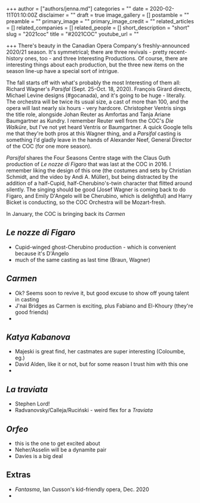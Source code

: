 +++
author = ["authors/jenna.md"]
categories = ""
date = 2020-02-11T01:10:00Z
disclaimer = ""
draft = true
image_gallery = []
postamble = ""
preamble = ""
primary_image = ""
primary_image_credit = ""
related_articles = []
related_companies = []
related_people = []
short_description = "short"
slug = "2021coc"
title = "#2021COC"
youtube_url = ""

+++
There's beauty in the Canadian Opera Company's freshly-announced 2020/21 season. It's symmetrical; there are three revivals - pretty recent-history ones, too - and three Interesting Productions. Of course, there are interesting things about each production, but the three new items on the season line-up have a special sort of intrigue.

The fall starts off with what's probably the most Interesting of them all: Richard Wagner's _Parsifal_ (Sept. 25-Oct. 18, 2020). François Girard directs, Michael Levine designs (#gocanada), and it's going to be huge - literally. The orchestra will be twice its usual size, a cast of more than 100, and the opera will last nearly six hours - very hardcore. Christopher Ventris sings the title role, alongside Johan Reuter as Amfortas and Tanja Ariane Baumgartner as Kundry. I remember Reuter well from the COC's _Die Walküre_, but I've not yet heard Ventris or Baumgartner. A quick Google tells me that they're both pros at this Wagner thing, and a _Parsifal_ casting is something I'd gladly leave in the hands of Alexander Neef, General Director of the COC (for one more season).

_Parsifal_ shares the Four Seasons Centre stage with the Claus Guth production of _Le nozze di Figaro_ that was last at the COC in 2016. I remember liking the design of this one (the costumes and sets by Christian Schmidt, and the video by Andi A. Müller), but being distracted by the addition of a half-Cupid, half-Cherubino's-twin character that flitted around silently. The singing should be good (Josef Wagner is coming back to do Figaro, and Emily D'Angelo will be Cherubino, which is delightful) and Harry Bicket is conducting, so the COC Orchestra will be Mozart-fresh. 

In January, the COC is bringing back its _Carmen_ 

## _Le nozze di Figaro_

* Cupid-winged ghost-Cherubino production - which is convenient because it's D'Angelo
* much of the same casting as last time (Braun, Wagner)

## _Carmen_

* Ok? Seems soon to revive it, but good excuse to show off young talent in casting
* J'nai Bridges as Carmen is exciting, plus Fabiano and El-Khoury (they're good friends)
* 

## _Katya Kabanova_

* Majeski is great find, her castmates are super interesting (Coloumbe, eg.)
* David Alden, like it or not, but for some reason I trust him with this one
* 

## _La traviata_

* Stephen Lord!
* Radvanovsky/Calleja/Ruciński - weird flex for a _Traviata_

## _Orfeo_

* this is the one to get excited about
* Neher/Asselin will be a dynamite pair
* Davies is a big deal

## Extras

* _Fantasma_, Ian Cusson's kid-friendly opera, Dec. 2020
* 